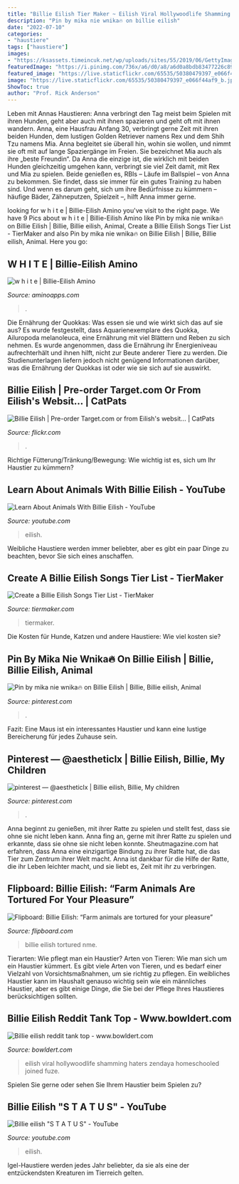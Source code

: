 ```yaml
---
title: "Billie Eilish Tier Maker ~ Eilish Viral Hollywoodlife Shamming Haters Zendaya Homeschooled Joined Fuze"
description: "Pin by mika nie wnika🔥 on billie eilish"
date: "2022-07-10"
categories:
- "haustiere"
tags: ["haustiere"]
images:
- "https://ksassets.timeincuk.net/wp/uploads/sites/55/2019/06/GettyImages-1153371517-920x584.jpg"
featuredImage: "https://i.pinimg.com/736x/a6/d0/a8/a6d0a8bdb83477226c89d892b7517642.jpg"
featured_image: "https://live.staticflickr.com/65535/50380479397_e066f44af9_b.jpg"
image: "https://live.staticflickr.com/65535/50380479397_e066f44af9_b.jpg"
ShowToc: true
author: "Prof. Rick Anderson"
---
```



Leben mit Annas Haustieren: Anna verbringt den Tag meist beim Spielen mit ihren Hunden, geht aber auch mit ihnen spazieren und geht oft mit ihnen wandern.
Anna, eine Hausfrau Anfang 30, verbringt gerne Zeit mit ihren beiden Hunden, dem lustigen Golden Retriever namens Rex und dem Shih Tzu namens Mia. Anna begleitet sie überall hin, wohin sie wollen, und nimmt sie oft mit auf lange Spaziergänge im Freien. Sie bezeichnet Mia auch als ihre „beste Freundin“.
Da Anna die einzige ist, die wirklich mit beiden Hunden gleichzeitig umgehen kann, verbringt sie viel Zeit damit, mit Rex und Mia zu spielen. Beide genießen es, RBIs – Läufe im Ballspiel – von Anna zu bekommen. Sie findet, dass sie immer für ein gutes Training zu haben sind. Und wenn es darum geht, sich um ihre Bedürfnisse zu kümmern – häufige Bäder, Zähneputzen, Spielzeit –, hilft Anna immer gerne.

	

		
looking for w h i t e | Billie-Eilish Amino you've visit to the right page. We have 9 Pics about w h i t e | Billie-Eilish Amino like Pin by mika nie wnika🔥 on Billie Eilish | Billie, Billie eilish, Animal, Create a Billie Eilish Songs Tier List - TierMaker and also Pin by mika nie wnika🔥 on Billie Eilish | Billie, Billie eilish, Animal. Here you go:
		
    
## W H I T E | Billie-Eilish Amino

<img loading=lazy src="https://pm1.narvii.com/7155/e5b10ebde892da846a2b505e2ef4fbd6bd0a4273r1-2048-2048v2_hq.jpg" onerror="this.onerror=null;this.src='https://tse3.mm.bing.net/th?id=OIP.15BSvJn3waKgJTzbb_70dgHaHa&amp;pid=15.1';" alt="w h i t e | Billie-Eilish Amino">

_Source: aminoapps.com_

>. 

	

Die Ernährung der Quokkas: Was essen sie und wie wirkt sich das auf sie aus?
Es wurde festgestellt, dass Aquarienexemplare des Quokka, Ailuropoda melanoleuca, eine Ernährung mit viel Blättern und Reben zu sich nehmen. Es wurde angenommen, dass die Ernährung ihr Energieniveau aufrechterhält und ihnen hilft, nicht zur Beute anderer Tiere zu werden. Die Studienunterlagen liefern jedoch nicht genügend Informationen darüber, was die Ernährung der Quokkas ist oder wie sie sich auf sie auswirkt.

    
## Billie Eilish | Pre-order Target.com Or From Eilish&#039;s Websit… | CatPats

<img loading=lazy src="https://live.staticflickr.com/65535/50380479397_e066f44af9_b.jpg" onerror="this.onerror=null;this.src='https://tse2.mm.bing.net/th?id=OIP.5u25fN_x_aBSUr_dBQUOWAHaHa&amp;pid=15.1';" alt="Billie Eilish | Pre-order Target.com or from Eilish&#039;s websit… | CatPats">

_Source: flickr.com_

>. 

	

Richtige Fütterung/Tränkung/Bewegung: Wie wichtig ist es, sich um Ihr Haustier zu kümmern?

    
## Learn About Animals With Billie Eilish - YouTube

<img loading=lazy src="https://i.ytimg.com/vi/RTTKXfk3S2Q/maxresdefault.jpg" onerror="this.onerror=null;this.src='https://tse3.mm.bing.net/th?id=OIP.sNhtK5JyD_YNIkwfvGzkKQHaEK&amp;pid=15.1';" alt="Learn About Animals With Billie Eilish - YouTube">

_Source: youtube.com_

>eilish. 

	

Weibliche Haustiere werden immer beliebter, aber es gibt ein paar Dinge zu beachten, bevor Sie sich eines anschaffen.

    
## Create A Billie Eilish Songs Tier List - TierMaker

<img loading=lazy src="https://tiermaker.com/images/templates/4417591608057747.jpeg" onerror="this.onerror=null;this.src='https://tse4.mm.bing.net/th?id=OIP.9EGFnA6hoKgXb2BgtuocCwAAAA&amp;pid=15.1';" alt="Create a Billie Eilish Songs Tier List - TierMaker">

_Source: tiermaker.com_

>tiermaker. 

	

Die Kosten für Hunde, Katzen und andere Haustiere: Wie viel kosten sie?

    
## Pin By Mika Nie Wnika🔥 On Billie Eilish | Billie, Billie Eilish, Animal

<img loading=lazy src="https://i.pinimg.com/736x/a6/d0/a8/a6d0a8bdb83477226c89d892b7517642.jpg" onerror="this.onerror=null;this.src='https://tse4.mm.bing.net/th?id=OIP.RPqmDlm8MXsAt6z3U9610AHaIp&amp;pid=15.1';" alt="Pin by mika nie wnika🔥 on Billie Eilish | Billie, Billie eilish, Animal">

_Source: pinterest.com_

>. 

	

Fazit: Eine Maus ist ein interessantes Haustier und kann eine lustige Bereicherung für jedes Zuhause sein.

    
## Pinterest — @aestheticlx | Billie Eilish, Billie, My Children

<img loading=lazy src="https://i.pinimg.com/736x/d7/77/46/d77746f910f61a7a268e81198b4c98a2.jpg" onerror="this.onerror=null;this.src='https://tse2.mm.bing.net/th?id=OIP.oaJUqW6hB1ih4mlonpWKDwHaHe&amp;pid=15.1';" alt="pinterest — @aestheticlx | Billie eilish, Billie, My children">

_Source: pinterest.com_

>. 

	

Anna beginnt zu genießen, mit ihrer Ratte zu spielen und stellt fest, dass sie ohne sie nicht leben kann.
Anna fing an, gerne mit ihrer Ratte zu spielen und erkannte, dass sie ohne sie nicht leben konnte. Sheutmagazine.com hat erfahren, dass Anna eine einzigartige Bindung zu ihrer Ratte hat, die das Tier zum Zentrum ihrer Welt macht. Anna ist dankbar für die Hilfe der Ratte, die ihr Leben leichter macht, und sie liebt es, Zeit mit ihr zu verbringen.

    
## Flipboard: Billie Eilish: “Farm Animals Are Tortured For Your Pleasure”

<img loading=lazy src="https://ksassets.timeincuk.net/wp/uploads/sites/55/2019/06/GettyImages-1153371517-920x584.jpg" onerror="this.onerror=null;this.src='https://tse1.mm.bing.net/th?id=OIP.mVZGJ4AWTB_I6Ru-Yy4kuQHaEs&amp;pid=15.1';" alt="Flipboard: Billie Eilish: “Farm animals are tortured for your pleasure”">

_Source: flipboard.com_

>billie eilish tortured nme. 

	

Tierarten: Wie pflegt man ein Haustier?
Arten von Tieren: Wie man sich um ein Haustier kümmert. Es gibt viele Arten von Tieren, und es bedarf einer Vielzahl von Vorsichtsmaßnahmen, um sie richtig zu pflegen. Ein weibliches Haustier kann im Haushalt genauso wichtig sein wie ein männliches Haustier, aber es gibt einige Dinge, die Sie bei der Pflege Ihres Haustieres berücksichtigen sollten.

    
## Billie Eilish Reddit Tank Top - Www.bowldert.com

<img loading=lazy src="https://i.ytimg.com/vi/g_2m1gjdTXo/maxresdefault.jpg" onerror="this.onerror=null;this.src='https://tse4.mm.bing.net/th?id=OIP.-Ev0Vaw6Oa1NIJw0lp3FxwHaEK&amp;pid=15.1';" alt="Billie eilish reddit tank top - www.bowldert.com">

_Source: bowldert.com_

>eilish viral hollywoodlife shamming haters zendaya homeschooled joined fuze. 

	

Spielen Sie gerne oder sehen Sie Ihrem Haustier beim Spielen zu?

    
## Billie Eilish &quot;S T A T U S&quot; - YouTube

<img loading=lazy src="https://i.ytimg.com/vi/4WdtW5McTzI/maxresdefault.jpg" onerror="this.onerror=null;this.src='https://tse1.mm.bing.net/th?id=OIP.b8VqrCWo_mBf4lMpDBy_AQHaEK&amp;pid=15.1';" alt="Billie eilish &quot;S T A T U S&quot; - YouTube">

_Source: youtube.com_

>eilish. 

	

Igel-Haustiere werden jedes Jahr beliebter, da sie als eine der entzückendsten Kreaturen im Tierreich gelten.


